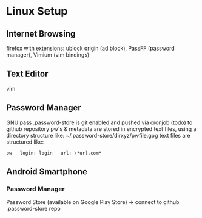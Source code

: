 # Linux Setup

## Internet Browsing

firefox with extensions: ublock origin (ad block), PassFF (password manager), Vimium (vim bindings)

## Text Editor

vim

## Password Manager

GNU pass
.password-store is git enabled and pushed via cronjob (todo) to github repository
pw's & metadata are stored in encrypted text files, using a directory structure like:
~/.password-store/dirxyz/pwfile.gpg
text files are structured like:

`pw  
login: login  
url: \*url.com* `

## Android Smartphone

### Password Manager

Password Store (available on Google Play Store) -> connect to github .password-store repo
